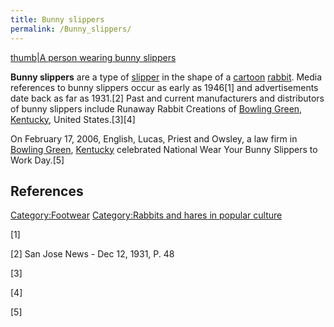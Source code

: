 ```yaml
---
title: Bunny slippers
permalink: /Bunny_slippers/
---
```


[thumb\|A person wearing bunny
slippers](/Image:Bunny_Slippers.jpg "wikilink")

**Bunny slippers** are a type of [slipper](/slipper "wikilink") in the
shape of a [cartoon](/cartoon "wikilink") [rabbit](/rabbit "wikilink").
Media references to bunny slippers occur as early as 1946[1] and
advertisements date back as far as 1931.[2] Past and current
manufacturers and distributors of bunny slippers include Runaway Rabbit
Creations of [Bowling Green,
Kentucky](/Bowling_Green,_Kentucky "wikilink"), United States.[3][4]

On February 17, 2006, English, Lucas, Priest and Owsley, a law firm in
[Bowling Green](/Bowling_Green,_Kentucky "wikilink"),
[Kentucky](/Kentucky "wikilink") celebrated National Wear Your Bunny
Slippers to Work Day.[5]

## References

[Category:Footwear](/Category:Footwear "wikilink") [Category:Rabbits and
hares in popular
culture](/Category:Rabbits_and_hares_in_popular_culture "wikilink")

[1]

[2] San Jose News - Dec 12, 1931, P. 48

[3]

[4]

[5]